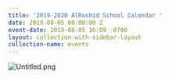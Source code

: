 ```yaml
---
title: '2019-2020 AlRashid School Calendar '
date: 2019-08-05 00:00:00 Z
event-date: 2019-08-05 16:09 -0700
layout: collection-with-sidebar-layout
collection-name: events
---
```


![Untitled.png]({{site.baseurl}}/media/Untitled.png)

